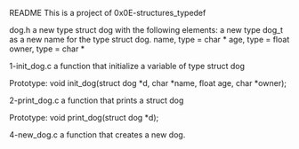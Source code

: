README
This is a project of 0x0E-structures_typedef

dog.h
a new type struct dog with the following elements:
a new type dog_t as a new name for the type struct dog.
name, type = char *
age, type = float
owner, type = char *

1-init_dog.c
a function that initialize a variable of type struct dog

Prototype: void init_dog(struct dog *d, char *name, float age, char *owner);

2-print_dog.c
a function that prints a struct dog

Prototype: void print_dog(struct dog *d);

4-new_dog.c
a function that creates a new dog.



